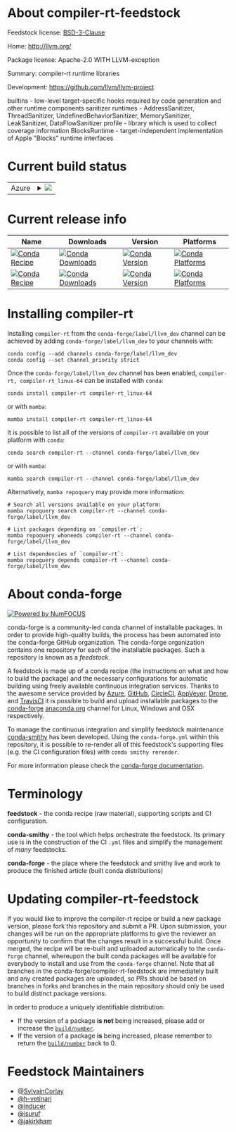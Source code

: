About compiler-rt-feedstock
===========================

Feedstock license: [BSD-3-Clause](https://github.com/conda-forge/compiler-rt-feedstock/blob/main/LICENSE.txt)

Home: http://llvm.org/

Package license: Apache-2.0 WITH LLVM-exception

Summary: compiler-rt runtime libraries

Development: https://github.com/llvm/llvm-project

builtins - low-level target-specific hooks required by code generation and other
  runtime components
sanitizer runtimes - AddressSanitizer, ThreadSanitizer, UndefinedBehaviorSanitizer,
  MemorySanitizer, LeakSanitizer, DataFlowSanitizer
profile - library which is used to collect coverage information
BlocksRuntime - target-independent implementation of Apple "Blocks" runtime
  interfaces


Current build status
====================


<table>
    
  <tr>
    <td>Azure</td>
    <td>
      <details>
        <summary>
          <a href="https://dev.azure.com/conda-forge/feedstock-builds/_build/latest?definitionId=None&branchName=main">
            <img src="https://dev.azure.com/conda-forge/feedstock-builds/_apis/build/status/compiler-rt-feedstock?branchName=main">
          </a>
        </summary>
        <table>
          <thead><tr><th>Variant</th><th>Status</th></tr></thead>
          <tbody><tr>
              <td>linux_64</td>
              <td>
                <a href="https://dev.azure.com/conda-forge/feedstock-builds/_build/latest?definitionId=None&branchName=main">
                  <img src="https://dev.azure.com/conda-forge/feedstock-builds/_apis/build/status/compiler-rt-feedstock?branchName=main&jobName=linux&configuration=linux%20linux_64_" alt="variant">
                </a>
              </td>
            </tr><tr>
              <td>linux_aarch64</td>
              <td>
                <a href="https://dev.azure.com/conda-forge/feedstock-builds/_build/latest?definitionId=None&branchName=main">
                  <img src="https://dev.azure.com/conda-forge/feedstock-builds/_apis/build/status/compiler-rt-feedstock?branchName=main&jobName=linux&configuration=linux%20linux_aarch64_" alt="variant">
                </a>
              </td>
            </tr><tr>
              <td>linux_ppc64le</td>
              <td>
                <a href="https://dev.azure.com/conda-forge/feedstock-builds/_build/latest?definitionId=None&branchName=main">
                  <img src="https://dev.azure.com/conda-forge/feedstock-builds/_apis/build/status/compiler-rt-feedstock?branchName=main&jobName=linux&configuration=linux%20linux_ppc64le_" alt="variant">
                </a>
              </td>
            </tr><tr>
              <td>osx_64</td>
              <td>
                <a href="https://dev.azure.com/conda-forge/feedstock-builds/_build/latest?definitionId=None&branchName=main">
                  <img src="https://dev.azure.com/conda-forge/feedstock-builds/_apis/build/status/compiler-rt-feedstock?branchName=main&jobName=osx&configuration=osx%20osx_64_" alt="variant">
                </a>
              </td>
            </tr><tr>
              <td>osx_arm64</td>
              <td>
                <a href="https://dev.azure.com/conda-forge/feedstock-builds/_build/latest?definitionId=None&branchName=main">
                  <img src="https://dev.azure.com/conda-forge/feedstock-builds/_apis/build/status/compiler-rt-feedstock?branchName=main&jobName=osx&configuration=osx%20osx_arm64_" alt="variant">
                </a>
              </td>
            </tr><tr>
              <td>win_64</td>
              <td>
                <a href="https://dev.azure.com/conda-forge/feedstock-builds/_build/latest?definitionId=None&branchName=main">
                  <img src="https://dev.azure.com/conda-forge/feedstock-builds/_apis/build/status/compiler-rt-feedstock?branchName=main&jobName=win&configuration=win%20win_64_" alt="variant">
                </a>
              </td>
            </tr>
          </tbody>
        </table>
      </details>
    </td>
  </tr>
</table>

Current release info
====================

| Name | Downloads | Version | Platforms |
| --- | --- | --- | --- |
| [![Conda Recipe](https://img.shields.io/badge/recipe-compiler--rt-green.svg)](https://anaconda.org/conda-forge/compiler-rt) | [![Conda Downloads](https://img.shields.io/conda/dn/conda-forge/compiler-rt.svg)](https://anaconda.org/conda-forge/compiler-rt) | [![Conda Version](https://img.shields.io/conda/vn/conda-forge/compiler-rt.svg)](https://anaconda.org/conda-forge/compiler-rt) | [![Conda Platforms](https://img.shields.io/conda/pn/conda-forge/compiler-rt.svg)](https://anaconda.org/conda-forge/compiler-rt) |
| [![Conda Recipe](https://img.shields.io/badge/recipe-compiler--rt_linux--64-green.svg)](https://anaconda.org/conda-forge/compiler-rt_linux-64) | [![Conda Downloads](https://img.shields.io/conda/dn/conda-forge/compiler-rt_linux-64.svg)](https://anaconda.org/conda-forge/compiler-rt_linux-64) | [![Conda Version](https://img.shields.io/conda/vn/conda-forge/compiler-rt_linux-64.svg)](https://anaconda.org/conda-forge/compiler-rt_linux-64) | [![Conda Platforms](https://img.shields.io/conda/pn/conda-forge/compiler-rt_linux-64.svg)](https://anaconda.org/conda-forge/compiler-rt_linux-64) |

Installing compiler-rt
======================

Installing `compiler-rt` from the `conda-forge/label/llvm_dev` channel can be achieved by adding `conda-forge/label/llvm_dev` to your channels with:

```
conda config --add channels conda-forge/label/llvm_dev
conda config --set channel_priority strict
```

Once the `conda-forge/label/llvm_dev` channel has been enabled, `compiler-rt, compiler-rt_linux-64` can be installed with `conda`:

```
conda install compiler-rt compiler-rt_linux-64
```

or with `mamba`:

```
mamba install compiler-rt compiler-rt_linux-64
```

It is possible to list all of the versions of `compiler-rt` available on your platform with `conda`:

```
conda search compiler-rt --channel conda-forge/label/llvm_dev
```

or with `mamba`:

```
mamba search compiler-rt --channel conda-forge/label/llvm_dev
```

Alternatively, `mamba repoquery` may provide more information:

```
# Search all versions available on your platform:
mamba repoquery search compiler-rt --channel conda-forge/label/llvm_dev

# List packages depending on `compiler-rt`:
mamba repoquery whoneeds compiler-rt --channel conda-forge/label/llvm_dev

# List dependencies of `compiler-rt`:
mamba repoquery depends compiler-rt --channel conda-forge/label/llvm_dev
```


About conda-forge
=================

[![Powered by
NumFOCUS](https://img.shields.io/badge/powered%20by-NumFOCUS-orange.svg?style=flat&colorA=E1523D&colorB=007D8A)](https://numfocus.org)

conda-forge is a community-led conda channel of installable packages.
In order to provide high-quality builds, the process has been automated into the
conda-forge GitHub organization. The conda-forge organization contains one repository
for each of the installable packages. Such a repository is known as a *feedstock*.

A feedstock is made up of a conda recipe (the instructions on what and how to build
the package) and the necessary configurations for automatic building using freely
available continuous integration services. Thanks to the awesome service provided by
[Azure](https://azure.microsoft.com/en-us/services/devops/), [GitHub](https://github.com/),
[CircleCI](https://circleci.com/), [AppVeyor](https://www.appveyor.com/),
[Drone](https://cloud.drone.io/welcome), and [TravisCI](https://travis-ci.com/)
it is possible to build and upload installable packages to the
[conda-forge](https://anaconda.org/conda-forge) [anaconda.org](https://anaconda.org/)
channel for Linux, Windows and OSX respectively.

To manage the continuous integration and simplify feedstock maintenance
[conda-smithy](https://github.com/conda-forge/conda-smithy) has been developed.
Using the ``conda-forge.yml`` within this repository, it is possible to re-render all of
this feedstock's supporting files (e.g. the CI configuration files) with ``conda smithy rerender``.

For more information please check the [conda-forge documentation](https://conda-forge.org/docs/).

Terminology
===========

**feedstock** - the conda recipe (raw material), supporting scripts and CI configuration.

**conda-smithy** - the tool which helps orchestrate the feedstock.
                   Its primary use is in the construction of the CI ``.yml`` files
                   and simplify the management of *many* feedstocks.

**conda-forge** - the place where the feedstock and smithy live and work to
                  produce the finished article (built conda distributions)


Updating compiler-rt-feedstock
==============================

If you would like to improve the compiler-rt recipe or build a new
package version, please fork this repository and submit a PR. Upon submission,
your changes will be run on the appropriate platforms to give the reviewer an
opportunity to confirm that the changes result in a successful build. Once
merged, the recipe will be re-built and uploaded automatically to the
`conda-forge` channel, whereupon the built conda packages will be available for
everybody to install and use from the `conda-forge` channel.
Note that all branches in the conda-forge/compiler-rt-feedstock are
immediately built and any created packages are uploaded, so PRs should be based
on branches in forks and branches in the main repository should only be used to
build distinct package versions.

In order to produce a uniquely identifiable distribution:
 * If the version of a package **is not** being increased, please add or increase
   the [``build/number``](https://docs.conda.io/projects/conda-build/en/latest/resources/define-metadata.html#build-number-and-string).
 * If the version of a package **is** being increased, please remember to return
   the [``build/number``](https://docs.conda.io/projects/conda-build/en/latest/resources/define-metadata.html#build-number-and-string)
   back to 0.

Feedstock Maintainers
=====================

* [@SylvainCorlay](https://github.com/SylvainCorlay/)
* [@h-vetinari](https://github.com/h-vetinari/)
* [@inducer](https://github.com/inducer/)
* [@isuruf](https://github.com/isuruf/)
* [@jakirkham](https://github.com/jakirkham/)

